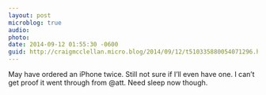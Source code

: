 ```yaml
---
layout: post
microblog: true
audio: 
photo: 
date: 2014-09-12 01:55:30 -0600
guid: http://craigmcclellan.micro.blog/2014/09/12/t510335880054071296.html
---
```

May have ordered an iPhone twice. Still not sure if I’ll even have one. I can’t get proof it went through from @att. Need sleep now though.
